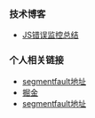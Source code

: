 ###  技术博客
* [JS错误监控总结](https://github.com/Lie8466/blog/issues/1-2)

### 个人相关链接
* [segmentfault地址](https://segmentfault.com/u/shenlanyiren)
* [掘金](https://juejin.im/user/59f05612f265da432c23100c/posts)
* [segmentfault地址](https://segmentfault.com/u/shenlanyiren)

